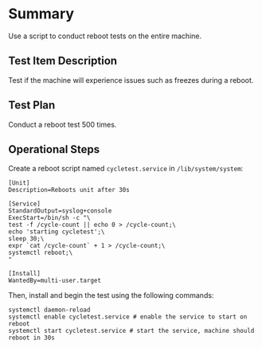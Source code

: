 # Summary

Use a script to conduct reboot tests on the entire machine.

## Test Item Description

Test if the machine will experience issues such as freezes during a reboot.

## Test Plan

Conduct a reboot test 500 times.

## Operational Steps

Create a reboot script named `cycletest.service` in `/lib/system/system`:

```
[Unit]
Description=Reboots unit after 30s

[Service]
StandardOutput=syslog+console
ExecStart=/bin/sh -c "\
test -f /cycle-count || echo 0 > /cycle-count;\
echo 'starting cycletest';\
sleep 30;\
expr `cat /cycle-count` + 1 > /cycle-count;\
systemctl reboot;\
"

[Install]
WantedBy=multi-user.target
```

Then, install and begin the test using the following commands:

```
systemctl daemon-reload
systemctl enable cycletest.service # enable the service to start on reboot
systemctl start cycletest.service # start the service, machine should reboot in 30s
```
